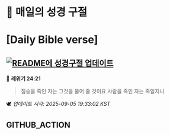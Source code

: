 # 🙏 매일의 성경 구절
# [Daily Bible verse]
## [![README에 성경구절 업데이트](https://github.com/DONGSUKA/first_test/actions/workflows/update-readme-bible.yml/badge.svg)](https://github.com/DONGSUKA/first_test/actions/workflows/update-readme-bible.yml)
<!-- START_BIBLE_VERSE -->
📖 **레위기 24:21**
> 짐승을 죽인 자는 그것을 물어 줄 것이요 사람을 죽인 자는 죽일지니

🕊️ _업데이트 시각: 2025-09-05 19:33:02 KST_
  <!-- END_BIBLE_VERSE -->
## GITHUB_ACTION
